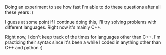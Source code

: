 Doing an experiment to see how fast I'm able to do these questions after all these years :)

I guess at some point if I continue doing this, I'll try solving problems with different languages. Right now it's mainly C++.

Right now, I don't keep track of the times for languages other than C++. I'm practicing their syntax since it's been a while I coded in anything other than C++ and python :)
